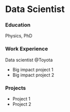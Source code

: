 # Data Scientist

### Education
Physics, PhD

### Work Experience
Data scientist @Toyota
- Big impact project 1
- Big impact project 2

### Projects
- Project 1
- Project 2
